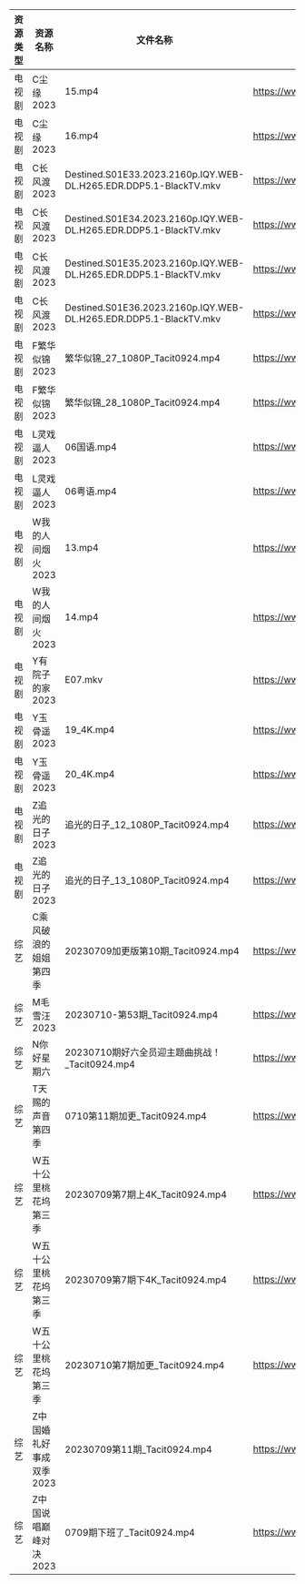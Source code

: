 | 资源类型 | 资源名称           | 文件名称                                                              | 分享链接                                      | 更新时间       |
| ---- | -------------- | ----------------------------------------------------------------- | ----------------------------------------- | ---------- |
| 电视剧  | C尘缘2023        | 15.mp4                                                            | https://www.aliyundrive.com/s/yWHajFwVrtP | 2023-07-11 |
| 电视剧  | C尘缘2023        | 16.mp4                                                            | https://www.aliyundrive.com/s/yWHajFwVrtP | 2023-07-11 |
| 电视剧  | C长风渡2023       | Destined.S01E33.2023.2160p.IQY.WEB-DL.H265.EDR.DDP5.1-BlackTV.mkv | https://www.aliyundrive.com/s/GvdtUBj8PMQ | 2023-07-11 |
| 电视剧  | C长风渡2023       | Destined.S01E34.2023.2160p.IQY.WEB-DL.H265.EDR.DDP5.1-BlackTV.mkv | https://www.aliyundrive.com/s/GvdtUBj8PMQ | 2023-07-11 |
| 电视剧  | C长风渡2023       | Destined.S01E35.2023.2160p.IQY.WEB-DL.H265.EDR.DDP5.1-BlackTV.mkv | https://www.aliyundrive.com/s/GvdtUBj8PMQ | 2023-07-11 |
| 电视剧  | C长风渡2023       | Destined.S01E36.2023.2160p.IQY.WEB-DL.H265.EDR.DDP5.1-BlackTV.mkv | https://www.aliyundrive.com/s/GvdtUBj8PMQ | 2023-07-11 |
| 电视剧  | F繁华似锦2023      | 繁华似锦_27_1080P_Tacit0924.mp4                                       | https://www.aliyundrive.com/s/nfqRpmX9zDs | 2023-07-11 |
| 电视剧  | F繁华似锦2023      | 繁华似锦_28_1080P_Tacit0924.mp4                                       | https://www.aliyundrive.com/s/nfqRpmX9zDs | 2023-07-11 |
| 电视剧  | L灵戏逼人2023      | 06国语.mp4                                                          | https://www.aliyundrive.com/s/5UduQoDNUX4 | 2023-07-11 |
| 电视剧  | L灵戏逼人2023      | 06粤语.mp4                                                          | https://www.aliyundrive.com/s/5UduQoDNUX4 | 2023-07-11 |
| 电视剧  | W我的人间烟火2023    | 13.mp4                                                            | https://www.aliyundrive.com/s/MrDX7S2H7Wa | 2023-07-11 |
| 电视剧  | W我的人间烟火2023    | 14.mp4                                                            | https://www.aliyundrive.com/s/MrDX7S2H7Wa | 2023-07-11 |
| 电视剧  | Y有院子的家2023     | E07.mkv                                                           | https://www.aliyundrive.com/s/Y4PrtcHPZ79 | 2023-07-11 |
| 电视剧  | Y玉骨遥2023       | 19_4K.mp4                                                         | https://www.aliyundrive.com/s/6XUEY7X9nW2 | 2023-07-11 |
| 电视剧  | Y玉骨遥2023       | 20_4K.mp4                                                         | https://www.aliyundrive.com/s/6XUEY7X9nW2 | 2023-07-11 |
| 电视剧  | Z追光的日子2023     | 追光的日子_12_1080P_Tacit0924.mp4                                      | https://www.aliyundrive.com/s/zzZYqa4urr9 | 2023-07-11 |
| 电视剧  | Z追光的日子2023     | 追光的日子_13_1080P_Tacit0924.mp4                                      | https://www.aliyundrive.com/s/zzZYqa4urr9 | 2023-07-11 |
| 综艺   | C乘风破浪的姐姐第四季    | 20230709加更版第10期_Tacit0924.mp4                                     | https://www.aliyundrive.com/s/PtzrForHMqQ | 2023-07-11 |
| 综艺   | M毛雪汪2023       | 20230710-第53期_Tacit0924.mp4                                       | https://www.aliyundrive.com/s/asPqfgPRqAg | 2023-07-11 |
| 综艺   | N你好星期六         | 20230710期好六全员迎主题曲挑战！_Tacit0924.mp4                                | https://www.aliyundrive.com/s/QGPr3eRo3pE | 2023-07-11 |
| 综艺   | T天赐的声音第四季      | 0710第11期加更_Tacit0924.mp4                                          | https://www.aliyundrive.com/s/gvD56pLsuyk | 2023-07-11 |
| 综艺   | W五十公里桃花坞第三季    | 20230709第7期上4K_Tacit0924.mp4                                      | https://www.aliyundrive.com/s/UM8vBhV25fT | 2023-07-11 |
| 综艺   | W五十公里桃花坞第三季    | 20230709第7期下4K_Tacit0924.mp4                                      | https://www.aliyundrive.com/s/UM8vBhV25fT | 2023-07-11 |
| 综艺   | W五十公里桃花坞第三季    | 20230710第7期加更_Tacit0924.mp4                                       | https://www.aliyundrive.com/s/UM8vBhV25fT | 2023-07-11 |
| 综艺   | Z中国婚礼好事成双季2023 | 20230709第11期_Tacit0924.mp4                                        | https://www.aliyundrive.com/s/HFDgXvrSAWT | 2023-07-11 |
| 综艺   | Z中国说唱巅峰对决2023  | 0709期下班了_Tacit0924.mp4                                            | https://www.aliyundrive.com/s/FyoCs3Ew7BN | 2023-07-11 |
